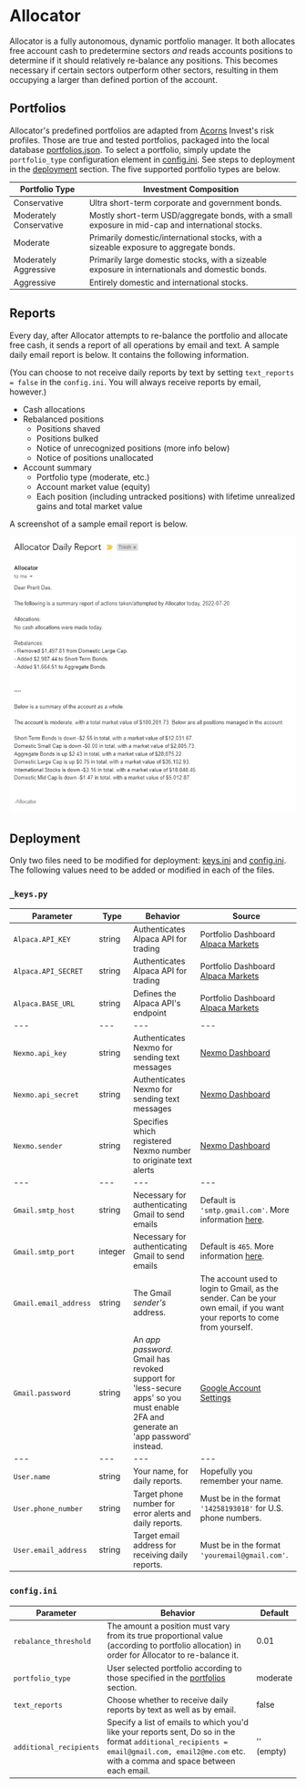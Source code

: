 # Allocator

Allocator is a fully autonomous, dynamic portfolio manager. It both allocates free account cash to predetermine sectors _and_ reads accounts positions to determine if it should relatively re-balance any positions. This becomes necessary if certain sectors outperform other sectors, resulting in them occupying a larger than defined portion of the account. 


## Portfolios

Allocator's predefined portfolios are adapted from [Acorns](https://acorns.com) Invest's risk profiles. Those are true and tested portfolios, packaged into the local database [portfolios.json](portfolios.json). To select a portfolio, simply update the `portfolio_type` configuration element in [config.ini](config.ini). See steps to deployment in the [deployment](##deployment) section. The five supported portfolio types are below.

| Portfolio Type | Investment Composition |
| --- | --- |
| Conservative | Ultra short-term corporate and government bonds. |
| Moderately Conservative | Mostly short-term USD/aggregate bonds, with a small exposure in mid-cap and international stocks. |
| Moderate | Primarily domestic/international stocks, with a sizeable exposure to aggregate bonds. |
| Moderately Aggressive | Primarily large domestic stocks, with a sizeable exposure in internationals and domestic bonds. |
| Aggressive | Entirely domestic and international stocks. |


## Reports

Every day, after Allocator attempts to re-balance the portfolio and allocate free cash, it sends a report of all operations by email and text. A sample daily email report is below. It contains the following information.

(You can choose to not receive daily reports by text by setting `text_reports = false` in the `config.ini`. You will always receive reports by email, however.)

- Cash allocations
- Rebalanced positions
  - Positions shaved
  - Positions bulked
  - Notice of unrecognized positions (more info below)
  - Notice of positions unallocated
- Account summary
  - Portfolio type (moderate, etc.)
  - Account market value (equity)
  - Each position (including untracked positions) with lifetime unrealized gains and total market value

A screenshot of a sample email report is below.

![Sample Email Report](readme-content/sample_email.PNG)


## Deployment

Only two files need to be modified for deployment: [keys.ini](_keys%20(sample).ini) and [config.ini](config.ini). The following values need to be added or modified in each of the files.

### `_keys.py`

| Parameter | Type | Behavior | Source |
| --- | --- | --- | --- |
| `Alpaca.API_KEY` | string | Authenticates Alpaca API for trading | Portfolio Dashboard [Alpaca Markets](https://alpaca.markets) |
| `Alpaca.API_SECRET` | string | Authenticates Alpaca API for trading | Portfolio Dashboard [Alpaca Markets](https://alpaca.markets) |
| `Alpaca.BASE_URL` | string | Defines the Alpaca API's endpoint | Portfolio Dashboard [Alpaca Markets](https://alpaca.markets)
| --- | --- | --- | --- |
| `Nexmo.api_key` | string | Authenticates Nexmo for sending text messages | [Nexmo Dashboard](https://dashboard.nexmo.com) |
| `Nexmo.api_secret` | string | Authenticates Nexmo for sending text messages | [Nexmo Dashboard](https://dashboard.nexmo.com) |
| `Nexmo.sender` | string | Specifies which registered Nexmo number to originate text alerts | [Nexmo Dashboard](https://dashboard.nexmo.com)
| --- | --- | --- | --- |
| `Gmail.smtp_host` | string | Necessary for authenticating Gmail to send emails | Default is `'smtp.gmail.com'`. More information [here](https://support.google.com/mail/answer/7126229?hl=en#zippy=%2Cstep-check-that-imap-is-turned-on%2Cstep-change-smtp-other-settings-in-your-email-client). |
| `Gmail.smtp_port` | integer | Necessary for authenticating Gmail to send emails | Default is `465`. More information [here](https://support.google.com/mail/answer/7126229?hl=en#zippy=%2Cstep-check-that-imap-is-turned-on%2Cstep-change-smtp-other-settings-in-your-email-client). |
| `Gmail.email_address` | string | The Gmail _sender's_ address. | The account used to login to Gmail, as the sender. Can be your own email, if you want your reports to come from yourself. |
| `Gmail.password` | string | An _app password_. Gmail has revoked support for 'less-secure apps' so you must enable 2FA and generate an 'app password' instead. | [Google Account Settings](https://myaccount.google.com) |
| --- | --- | --- | --- |
| `User.name` | string | Your name, for daily reports. | Hopefully you remember your name. |
| `User.phone_number` | string | Target phone number for error alerts and daily reports. | Must be in the format `'14258193018'` for U.S. phone numbers. |
| `User.email_address` | string | Target email address for receiving daily reports. | Must be in the format `'youremail@gmail.com'`. |

### `config.ini`

| Parameter | Behavior | Default |
| --- | --- | --- |
| `rebalance_threshold` | The amount a position must vary from its true proportional value (according to portfolio allocation) in order for Allocator to re-balance it. | 0.01 |
| `portfolio_type` | User selected portfolio according to those specified in the [portfolios](##portfolios) section. | moderate |
| `text_reports` | Choose whether to receive daily reports by text as well as by email. | false |
| `additional_recipients` | Specify a list of emails to which you'd like your reports sent, Do so in the format `additional_recipients = email@gmail.com, email2@me.com` etc. with a comma and space between each email. | '' (empty) |
